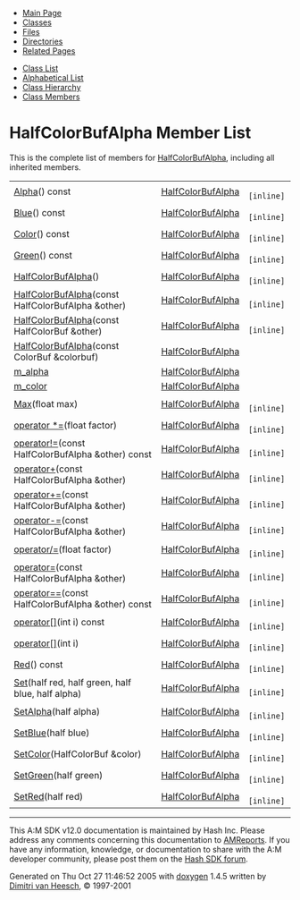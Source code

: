<div class="tabs">

- [Main Page](index.md)
- <span id="current">[Classes](annotated.md)</span>
- [Files](files.md)
- [Directories](dirs.md)
- [Related Pages](pages.md)

</div>

<div class="tabs">

- [Class List](annotated.md)
- [Alphabetical List](classes.md)
- [Class Hierarchy](hierarchy.md)
- [Class Members](functions.md)

</div>

# HalfColorBufAlpha Member List

This is the complete list of members for <a href="classHalfColorBufAlpha.md" class="el">HalfColorBufAlpha</a>, including all inherited members.

|  |  |  |
|----|----|----|
| <a href="classHalfColorBufAlpha.md#0333130ffc9187bb3ed905eb61d99832" class="el">Alpha</a>() const | <a href="classHalfColorBufAlpha.md" class="el">HalfColorBufAlpha</a> | ` [inline]` |
| <a href="classHalfColorBufAlpha.md#e3b99a5fe15a4330fd055c8b157ee12f" class="el">Blue</a>() const | <a href="classHalfColorBufAlpha.md" class="el">HalfColorBufAlpha</a> | ` [inline]` |
| <a href="classHalfColorBufAlpha.md#619d7deb16927463582495a28b86f235" class="el">Color</a>() const | <a href="classHalfColorBufAlpha.md" class="el">HalfColorBufAlpha</a> | ` [inline]` |
| <a href="classHalfColorBufAlpha.md#eb4e3e708de4af84613f52d0c8067edf" class="el">Green</a>() const | <a href="classHalfColorBufAlpha.md" class="el">HalfColorBufAlpha</a> | ` [inline]` |
| <a href="classHalfColorBufAlpha.md#5bc9abc35658670a1903a28ab76c4c39" class="el">HalfColorBufAlpha</a>() | <a href="classHalfColorBufAlpha.md" class="el">HalfColorBufAlpha</a> | ` [inline]` |
| <a href="classHalfColorBufAlpha.md#2701f55e8108d19c3e0e6389df039b5a" class="el">HalfColorBufAlpha</a>(const HalfColorBufAlpha &other) | <a href="classHalfColorBufAlpha.md" class="el">HalfColorBufAlpha</a> | ` [inline]` |
| <a href="classHalfColorBufAlpha.md#7a2a155b186e7352c6de91b6e76754b2" class="el">HalfColorBufAlpha</a>(const HalfColorBuf &other) | <a href="classHalfColorBufAlpha.md" class="el">HalfColorBufAlpha</a> | ` [inline]` |
| <a href="classHalfColorBufAlpha.md#da6d6680130407aef1cfe1dbb4ca52d5" class="el">HalfColorBufAlpha</a>(const ColorBuf &colorbuf) | <a href="classHalfColorBufAlpha.md" class="el">HalfColorBufAlpha</a> |  |
| <a href="classHalfColorBufAlpha.md#4886e6e79852ef5dfb91866eb6d07501" class="el">m_alpha</a> | <a href="classHalfColorBufAlpha.md" class="el">HalfColorBufAlpha</a> |  |
| <a href="classHalfColorBufAlpha.md#d510f1372868133739a7ec5eb413e141" class="el">m_color</a> | <a href="classHalfColorBufAlpha.md" class="el">HalfColorBufAlpha</a> |  |
| <a href="classHalfColorBufAlpha.md#3f8f93af3f366d214c4c1c5b3b801683" class="el">Max</a>(float max) | <a href="classHalfColorBufAlpha.md" class="el">HalfColorBufAlpha</a> | ` [inline]` |
| <a href="classHalfColorBufAlpha.md#36ff113e25ff93350facfeac60cdf34b" class="el">operator *=</a>(float factor) | <a href="classHalfColorBufAlpha.md" class="el">HalfColorBufAlpha</a> | ` [inline]` |
| <a href="classHalfColorBufAlpha.md#de8ffeb13da5cb735368e029ceb81ef9" class="el">operator!=</a>(const HalfColorBufAlpha &other) const | <a href="classHalfColorBufAlpha.md" class="el">HalfColorBufAlpha</a> | ` [inline]` |
| <a href="classHalfColorBufAlpha.md#ed784aa64594045f60a07f1e1c9e47df" class="el">operator+</a>(const HalfColorBufAlpha &other) | <a href="classHalfColorBufAlpha.md" class="el">HalfColorBufAlpha</a> | ` [inline]` |
| <a href="classHalfColorBufAlpha.md#5250adf84704d222ffb9b2c6c6262ab3" class="el">operator+=</a>(const HalfColorBufAlpha &other) | <a href="classHalfColorBufAlpha.md" class="el">HalfColorBufAlpha</a> | ` [inline]` |
| <a href="classHalfColorBufAlpha.md#6181d4e9aeaa68bb1a7a300b10bc132e" class="el">operator-=</a>(const HalfColorBufAlpha &other) | <a href="classHalfColorBufAlpha.md" class="el">HalfColorBufAlpha</a> | ` [inline]` |
| <a href="classHalfColorBufAlpha.md#cb95e4f907fb23bc743102e9e1be687f" class="el">operator/=</a>(float factor) | <a href="classHalfColorBufAlpha.md" class="el">HalfColorBufAlpha</a> | ` [inline]` |
| <a href="classHalfColorBufAlpha.md#a440782442f3c69bc3de0af2cf918272" class="el">operator=</a>(const HalfColorBufAlpha &other) | <a href="classHalfColorBufAlpha.md" class="el">HalfColorBufAlpha</a> | ` [inline]` |
| <a href="classHalfColorBufAlpha.md#6a3418c18f257da95ea927ae8883f98f" class="el">operator==</a>(const HalfColorBufAlpha &other) const | <a href="classHalfColorBufAlpha.md" class="el">HalfColorBufAlpha</a> | ` [inline]` |
| <a href="classHalfColorBufAlpha.md#56bd1e633f412f07706e05b60f9eb2bc" class="el">operator[]</a>(int i) const | <a href="classHalfColorBufAlpha.md" class="el">HalfColorBufAlpha</a> | ` [inline]` |
| <a href="classHalfColorBufAlpha.md#afa3b3be64f86f689de4bf05a470fc17" class="el">operator[]</a>(int i) | <a href="classHalfColorBufAlpha.md" class="el">HalfColorBufAlpha</a> | ` [inline]` |
| <a href="classHalfColorBufAlpha.md#3d061051286831d4f2aebae980198b48" class="el">Red</a>() const | <a href="classHalfColorBufAlpha.md" class="el">HalfColorBufAlpha</a> | ` [inline]` |
| <a href="classHalfColorBufAlpha.md#c41d828cf2a9a5be1c03b0daa2f79de2" class="el">Set</a>(half red, half green, half blue, half alpha) | <a href="classHalfColorBufAlpha.md" class="el">HalfColorBufAlpha</a> | ` [inline]` |
| <a href="classHalfColorBufAlpha.md#04a9ca975b5d434c1785e6835496acfc" class="el">SetAlpha</a>(half alpha) | <a href="classHalfColorBufAlpha.md" class="el">HalfColorBufAlpha</a> | ` [inline]` |
| <a href="classHalfColorBufAlpha.md#f3d69ad05054f5e8bb08f92dec5a53fe" class="el">SetBlue</a>(half blue) | <a href="classHalfColorBufAlpha.md" class="el">HalfColorBufAlpha</a> | ` [inline]` |
| <a href="classHalfColorBufAlpha.md#24f6017ad9b1242d70765bddcd448ffd" class="el">SetColor</a>(HalfColorBuf &color) | <a href="classHalfColorBufAlpha.md" class="el">HalfColorBufAlpha</a> | ` [inline]` |
| <a href="classHalfColorBufAlpha.md#5e60890aa9eec70ae51bba216d58b9be" class="el">SetGreen</a>(half green) | <a href="classHalfColorBufAlpha.md" class="el">HalfColorBufAlpha</a> | ` [inline]` |
| <a href="classHalfColorBufAlpha.md#ca54356b02ccbf89bf74932ca615d9d3" class="el">SetRed</a>(half red) | <a href="classHalfColorBufAlpha.md" class="el">HalfColorBufAlpha</a> | ` [inline]` |

------------------------------------------------------------------------

<span class="small">This A:M SDK v12.0 documentation is maintained by Hash Inc. Please address any comments concerning this documentation to [AMReports](http://www.hash.com/reports). If you have any information, knowledge, or documentation to share with the A:M developer community, please post them on the [Hash SDK forum](http://www.hash.com/forums/index.php?showforum=11).</span>

Generated on Thu Oct 27 11:46:52 2005 with [<span class="image placeholder" original-image-src="doxygen.png" original-image-title="" height="45" width="100" align="middle" border="0">doxygen</span>](http://www.doxygen.org/index.html) 1.4.5 written by [Dimitri van Heesch](mailto:dimitri@stack.nl), © 1997-2001
